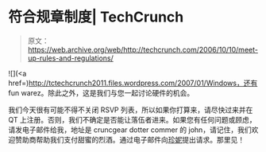 # 符合规章制度| TechCrunch

> 原文：<https://web.archive.org/web/http://techcrunch.com/2006/10/10/meet-up-rules-and-regulations/>

![](<a href=)http://tctechcrunch2011.files.wordpress.com/2007/01/Windows，还有 fun warez。除此之外，这是我们与您一起讨论硬件的机会。

我们今天很有可能不得不关闭 RSVP 列表，所以如果你打算来，请尽快过来并在 QT 上注册。否则，我们不确定是否能让落伍者进来。如果您有任何问题或顾虑，请发电子邮件给我，地址是 cruncgear dotter commer 的 john，请记住，我们欢迎赞助商帮助我们支付甜蜜的烈酒。通过电子邮件向[珍妮](https://web.archive.org/web/20150928203640/mailto:jlogo@earthlink.net)提出请求。那里见！